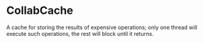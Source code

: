 CollabCache
===========

A cache for storing the results of expensive operations; only one thread will execute such operations, the rest will block until it returns.
